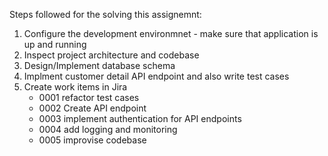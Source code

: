 Steps followed for the solving this assignemnt:
1. Configure the development environmnet - make sure that application is up and running
2. Inspect project architecture and codebase
3. Design/Implement database schema
4. Implment customer detail API endpoint and also write test cases
5. Create work items in Jira
    - 0001 refactor test cases
    - 0002 Create API endpoint
    - 0003 implement authentication for API endpoints
    - 0004 add logging and monitoring
    - 0005 improvise codebase
